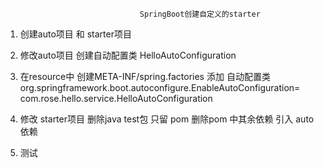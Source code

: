 
                                  SpringBoot创建自定义的starter 


 1. 创建auto项目 和 starter项目
 
 2. 修改auto项目 创建自动配置类   HelloAutoConfiguration 
 
 3. 在resource中 创建META-INF/spring.factories  添加 自动配置类
    org.springframework.boot.autoconfigure.EnableAutoConfiguration=\
        com.rose.hello.service.HelloAutoConfiguration
 4. 修改 starter项目  删除java test包 只留 pom  删除pom 中其余依赖  引入 auto 依赖
 
 5. 测试
  
